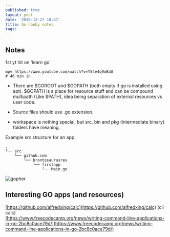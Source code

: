 ```yaml
---
published: true
layout: post
date: '2019-12-27 18:37'
title: Go nooby notes
tags: 
---
```

## Notes

1st yt hit on 'learn go'

    mpv https://www.youtube.com/watch?v=YS4e4q9oBaU
    # 46 min in

- There are $GOROOT and $GOPATH (both empty if go is installed using apt). $GOPATH is a place for resource stuff and can be compound multipath (Like $PATH), idea being separation of external resources vs user code.

- Source files should use .go extension.

- workspace is nothing special, but src, bin and pkg (intermediate binary) folders have meaning.

Example src structure for an app:

    .
    └── src
        └── github.com
            └── brontosaurusrex
                └── firstapp
                    └── Main.go






![gopher](https://techcrunch.com/wp-content/uploads/2009/11/gogopher.png)

## Interesting GO apps (and resources)

[https://github.com/alfredxing/calc](https://github.com/alfredxing/calc) (cli calc)  
[https://www.freecodecamp.org/news/writing-command-line-applications-in-go-2bc8c0ace79d/](https://www.freecodecamp.org/news/writing-command-line-applications-in-go-2bc8c0ace79d/)
